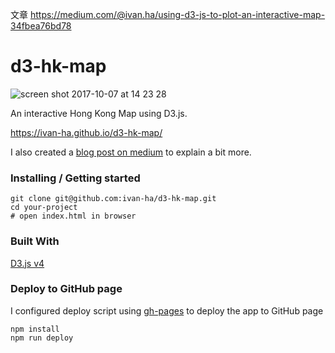文章
https://medium.com/@ivan.ha/using-d3-js-to-plot-an-interactive-map-34fbea76bd78
# d3-hk-map

![screen shot 2017-10-07 at 14 23 28](https://user-images.githubusercontent.com/20895743/31305387-4a7fccfa-ab6b-11e7-99b8-848827af72a5.jpg)


An interactive Hong Kong Map using D3.js.

https://ivan-ha.github.io/d3-hk-map/

I also created a [blog post on medium](https://medium.com/@ivan.ha/using-d3-js-to-plot-an-interactive-map-34fbea76bd78) to explain a bit more.

### Installing / Getting started

```shell
git clone git@github.com:ivan-ha/d3-hk-map.git
cd your-project
# open index.html in browser
```

### Built With
[D3.js v4](https://d3js.org)

### Deploy to GitHub page

I configured deploy script using [gh-pages](https://github.com/tschaub/gh-pages) to deploy the app to GitHub page

```shell
npm install
npm run deploy
```
